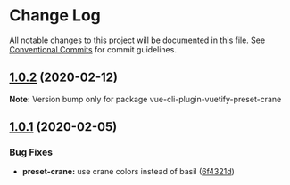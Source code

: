# Change Log

All notable changes to this project will be documented in this file.
See [Conventional Commits](https://conventionalcommits.org) for commit guidelines.

## [1.0.2](https://github.com/vuetifyjs/vue-cli-plugin-vuetify/compare/vue-cli-plugin-vuetify-preset-crane@1.0.1...vue-cli-plugin-vuetify-preset-crane@1.0.2) (2020-02-12)

**Note:** Version bump only for package vue-cli-plugin-vuetify-preset-crane





## [1.0.1](https://github.com/vuetifyjs/vue-cli-plugin-vuetify/compare/vue-cli-plugin-vuetify-preset-crane@1.0.0...vue-cli-plugin-vuetify-preset-crane@1.0.1) (2020-02-05)


### Bug Fixes

* **preset-crane:** use crane colors instead of basil ([6f4321d](https://github.com/vuetifyjs/vue-cli-plugin-vuetify/commit/6f4321d6fa6b9707718f7c3a7b444cf9d32e42c5))
